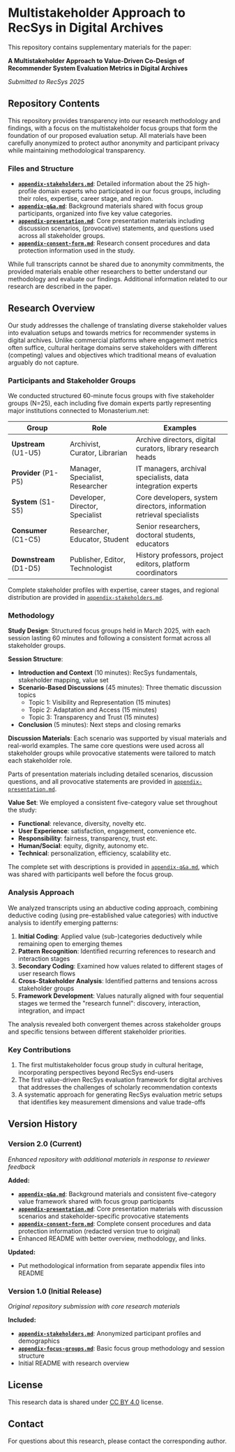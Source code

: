 # Multistakeholder Approach to RecSys in Digital Archives

This repository contains supplementary materials for the paper:

**A Multistakeholder Approach to Value-Driven Co-Design of Recommender System Evaluation Metrics in Digital Archives**

*Submitted to RecSys 2025*

## Repository Contents

This repository provides transparency into our research methodology and findings, with a focus on the multistakeholder focus groups that form the foundation of our proposed evaluation setup. All materials have been carefully anonymized to protect author anonymity and participant privacy while maintaining methodological transparency.

### Files and Structure

- **[`appendix-stakeholders.md`](appendix-stakeholders.md)**: Detailed information about the 25 high-profile domain experts who participated in our focus groups, including their roles, expertise, career stage, and region.
- **[`appendix-q&a.md`](appendix-q&a.md)**: Background materials shared with focus group participants, organized into five key value categories.
- **[`appendix-presentation.md`](appendix-presentation.md)**: Core presentation materials including discussion scenarios, (provocative) statements, and questions used across all stakeholder groups.
- **[`appendix-consent-form.md`](appendix-consent-form.md)**: Research consent procedures and data protection information used in the study.

While full transcripts cannot be shared due to anonymity commitments, the provided materials enable other researchers to better understand our methodology and evaluate our findings. Additional information related to our research are described in the paper.

## Research Overview

Our study addresses the challenge of translating diverse stakeholder values into evaluation setups and towards metrics for recommender systems in digital archives. Unlike commercial platforms where engagement metrics often suffice, cultural heritage domains serve stakeholders with different (competing) values and objectives which traditional means of evaluation arguably do not capture.

### Participants and Stakeholder Groups

We conducted structured 60-minute focus groups with five stakeholder groups (N=25), each including five domain experts partly representing major institutions connected to Monasterium.net:

| Group | Role | Examples |
|-------|------|----------|
| **Upstream** (U1-U5) | Archivist, Curator, Librarian | Archive directors, digital curators, library research heads |
| **Provider** (P1-P5) | Manager, Specialist, Researcher | IT managers, archival specialists, data integration experts |
| **System** (S1-S5) | Developer, Director, Specialist | Core developers, system directors, information retrieval specialists |
| **Consumer** (C1-C5) | Researcher, Educator, Student | Senior researchers, doctoral students, educators |
| **Downstream** (D1-D5) | Publisher, Editor, Technologist | History professors, project editors, platform coordinators |

Complete stakeholder profiles with expertise, career stages, and regional distribution are provided in [`appendix-stakeholders.md`](appendix-stakeholders.md).

### Methodology

**Study Design**: Structured focus groups held in March 2025, with each session lasting 60 minutes and following a consistent format across all stakeholder groups.

**Session Structure**:
- **Introduction and Context** (10 minutes): RecSys fundamentals, stakeholder mapping, value set
- **Scenario-Based Discussions** (45 minutes): Three thematic discussion topics
  - Topic 1: Visibility and Representation (15 minutes)
  - Topic 2: Adaptation and Access (15 minutes) 
  - Topic 3: Transparency and Trust (15 minutes)
- **Conclusion** (5 minutes): Next steps and closing remarks

**Discussion Materials**: Each scenario was supported by visual materials and real-world examples. The same core questions were used across all stakeholder groups while provocative statements were tailored to match each stakeholder role.

Parts of presentation materials including detailed scenarios, discussion questions, and all provocative statements are provided in [`appendix-presentation.md`](appendix-presentation.md).

**Value Set**: We employed a consistent five-category value set throughout the study:

- **Functional**: relevance, diversity, novelty etc.
- **User Experience**: satisfaction, engagement, convenience etc.
- **Responsibility**: fairness, transparency, trust etc.
- **Human/Social**: equity, dignity, autonomy etc.
- **Technical**: personalization, efficiency, scalability etc.

The complete set with descriptions is provided in [`appendix-q&a.md`](appendix-q&a.md), which was shared with participants well before the focus group.

### Analysis Approach

We analyzed transcripts using an abductive coding approach, combining deductive coding (using pre-established value categories) with inductive analysis to identify emerging patterns:

1. **Initial Coding**: Applied value (sub-)categories deductively while remaining open to emerging themes
2. **Pattern Recognition**: Identified recurring references to research and interaction stages
3. **Secondary Coding**: Examined how values related to different stages of user research flows
4. **Cross-Stakeholder Analysis**: Identified patterns and tensions across stakeholder groups
5. **Framework Development**: Values naturally aligned with four sequential stages we termed the "research funnel": discovery, interaction, integration, and impact

The analysis revealed both convergent themes across stakeholder groups and specific tensions between different stakeholder priorities.

### Key Contributions

1. The first multistakeholder focus group study in cultural heritage, incorporating perspectives beyond RecSys end-users
2. The first value-driven RecSys evaluation framework for digital archives that addresses the challenges of scholarly recommendation contexts
3. A systematic approach for generating RecSys evaluation metric setups that identifies key measurement dimensions and value trade-offs

## Version History

### Version 2.0 (Current)
*Enhanced repository with additional materials in response to reviewer feedback*

**Added:**
- **[`appendix-q&a.md`](appendix-q&a.md)**: Background materials and consistent five-category value framework shared with focus group participants
- **[`appendix-presentation.md`](appendix-presentation.md)**: Core presentation materials with discussion scenarios and stakeholder-specific provocative statements
- **[`appendix-consent-form.md`](appendix-consent-form.md)**: Complete consent procedures and data protection information (redacted version true to original)
- Enhanced README with better overview, methodology, and links.

**Updated:**
- Put methodological information from separate appendix files into README

### Version 1.0 (Initial Release)
*Original repository submission with core research materials*

**Included:**
- **[`appendix-stakeholders.md`](appendix-stakeholders.md)**: Anonymized participant profiles and demographics
- **[`appendix-focus-groups.md`](appendix-focus-groups.md)**: Basic focus group methodology and session structure
- Initial README with research overview

## License

This research data is shared under [CC BY 4.0](https://creativecommons.org/licenses/by/4.0/) license.

## Contact

For questions about this research, please contact the corresponding author.
